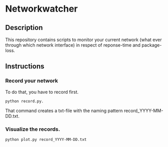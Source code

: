 # Networkwatcher


## Description

This repository contains scripts to monitor your current network (what ever through which network interface) in respect of reponse-time and package-loss.


## Instructions

### Record your network
To do that, you have to record first.

``` python record.py. ```

That command creates a txt-file with the naming pattern record_YYYY-MM-DD.txt.

### Visualize the records.

``` python plot.py record_YYYY-MM-DD.txt ```